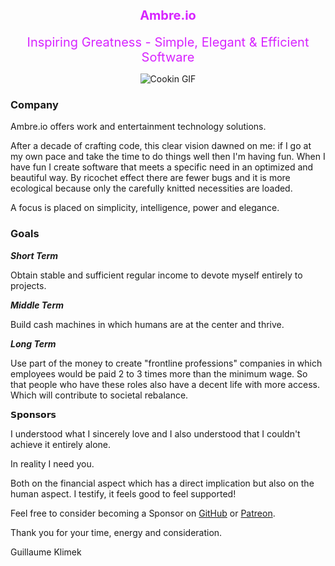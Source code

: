 <h1 align=center>
   <div style="color: #D724FF; padding-top: 10px; font-size: 20px">Ambre.io</div>
</h1>
<p align="center">
   <span style="color: #D724FF; font-size: 20px">Inspiring Greatness - Simple, Elegant & Efficient Software</span>
</p>
<p align="center">
   <img src="https://media.giphy.com/media/v1.Y2lkPTc5MGI3NjExd3lmN3pyN3F0N3ZzNjVmaHhwbWVrdnI3dHcxamk5dDZoYnRvZHVlZyZlcD12MV9pbnRlcm5hbF9naWZfYnlfaWQmY3Q9Zw/wX4DkGDuv8ZQb5S5hd/giphy.gif" alt="Cookin GIF" />
</p>

### Company

Ambre.io offers work and entertainment technology solutions.

After a decade of crafting code, this clear vision dawned on me: if I go at my own pace and take the time to do things well then I'm having fun. When I have fun I create software that meets a specific need in an optimized and beautiful way. By ricochet effect there are fewer bugs and it is more ecological because only the carefully knitted necessities are loaded.

A focus is placed on simplicity, intelligence, power and elegance.

### Goals

***Short Term***

Obtain stable and sufficient regular income to devote myself entirely to projects.

***Middle Term***

Build cash machines in which humans are at the center and thrive.

***Long Term***

Use part of the money to create "frontline professions" companies in which employees would be paid 2 to 3 times more than the minimum wage. So that people who have these roles also have a decent life with more access. Which will contribute to societal rebalance.

𝗦𝗽𝗼𝗻𝘀𝗼𝗿𝘀

I understood what I sincerely love and I also understood that I couldn't achieve it entirely alone.

In reality I need you.

Both on the financial aspect which has a direct implication but also on the human aspect. I testify, it feels good to feel supported!

Feel free to consider becoming a Sponsor on [GitHub](https://github.com/Ambre-io) or [Patreon](https://www.patreon.com/user?u=117579457).

Thank you for your time, energy and consideration.

Guillaume Klimek
